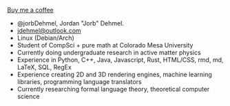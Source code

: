 [Buy me a coffee](https://www.buymeacoffee.com/jorb)

- @jorbDehmel, Jordan "Jorb" Dehmel.
- jdehmel@outlook.com
- Linux (Debian/Arch)
- Student of CompSci + pure math at Colorado Mesa University
- Currently doing undergraduate research in active matter physics
- Experience in Python, C++, Java, Javascript, Rust, HTML/CSS, rmd, md, LaTeX, SQL, RegEx
- Experience creating 2D and 3D rendering engines, machine learning libraries, programming language translators
- Currently researching formal language theory, theoretical computer science
